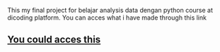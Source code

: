 This my final project for belajar analysis data dengan python course at dicoding platform. You can acces what i have made through this link
## [You could acces this](https://finalprojectrioforbangkit2024.streamlit.app/) 
